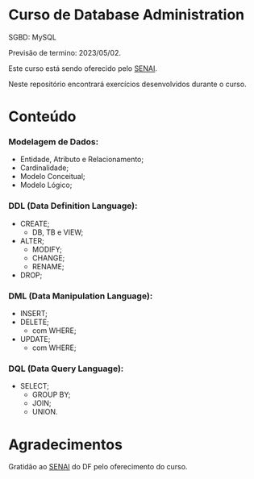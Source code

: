 # Curso de Database Administration

SGBD: MySQL

Previsão de termino: 2023/05/02.

Este curso está sendo oferecido pelo [SENAI](https://www.sistemafibra.org.br/senai/).

Neste repositório encontrará exercícios desenvolvidos durante o curso.

# Conteúdo

### Modelagem de Dados:
- Entidade, Atributo e Relacionamento;
- Cardinalidade;
- Modelo Conceitual;
- Modelo Lógico;
  
### DDL (Data Definition Language):
- CREATE;
  - DB, TB e VIEW;
- ALTER;
  - MODIFY;
  - CHANGE;
  - RENAME;
- DROP;

### DML (Data Manipulation Language):
- INSERT;
- DELETE;
  - com WHERE;
- UPDATE;
  - com WHERE;

### DQL (Data Query Language):
- SELECT;
  - GROUP BY;
  - JOIN;
  - UNION.


# Agradecimentos

Gratidão ao [SENAI](https://www.sistemafibra.org.br/senai/) do DF pelo oferecimento do curso.
